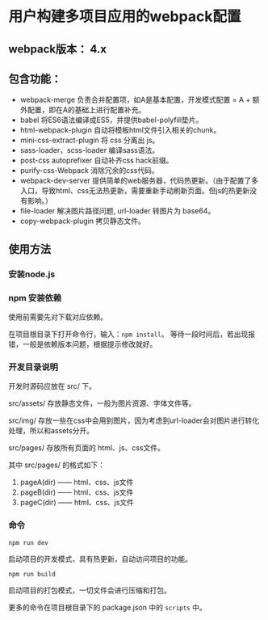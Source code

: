 # 用户构建多项目应用的webpack配置

## webpack版本： 4.x

## 包含功能：
- webpack-merge 负责合并配置项，如A是基本配置，开发模式配置 = A + 额外配置，即在A的基础上进行配置补充。
- babel 将ES6语法编译成ES5，并提供babel-polyfill垫片。
- html-webpack-plugin 自动将模板html文件引入相关的chunk。
- mini-css-extract-plugin 将 css 分离出 js。
- sass-loader，scss-loader 编译sass语法。
- post-css autoprefixer 自动补齐css hack前缀。
- purify-css-Webpack 消除冗余的css代码。
- webpack-dev-server 提供简单的web服务器，代码热更新。（由于配置了多入口，导致html、css无法热更新，需要重新手动刷新页面。但js的热更新没有影响。）
- file-loader 解决图片路径问题, url-loader 转图片为 base64。
- copy-webpack-plugin 拷贝静态文件。

## 使用方法

### 安装node.js

### npm 安装依赖

使用前需要先对下载对应依赖。

在项目根目录下打开命令行，输入：` npm install `。
等待一段时间后，若出现报错，一般是依赖版本问题，根据提示修改就好。

### 开发目录说明

开发时源码应放在 src/ 下。

src/assets/ 存放静态文件，一般为图片资源、字体文件等。

src/img/ 存放一些在css中会用到图片，因为考虑到url-loader会对图片进行转化处理，所以和assets分开。

src/pages/ 存放所有页面的 html、js、css文件。

其中 src/pages/ 的格式如下：

1. pageA(dir) —— html、css、js文件
2. pageB(dir) —— html、css、js文件
3. pageC(dir) —— html、css、js文件

### 命令

```
npm run dev
```
启动项目的开发模式，具有热更新，自动访问项目的功能。

```
npm run build
```
启动项目的打包模式，一切文件会进行压缩和打包。

更多的命令在项目根目录下的 package.json 中的  ` scripts ` 中。